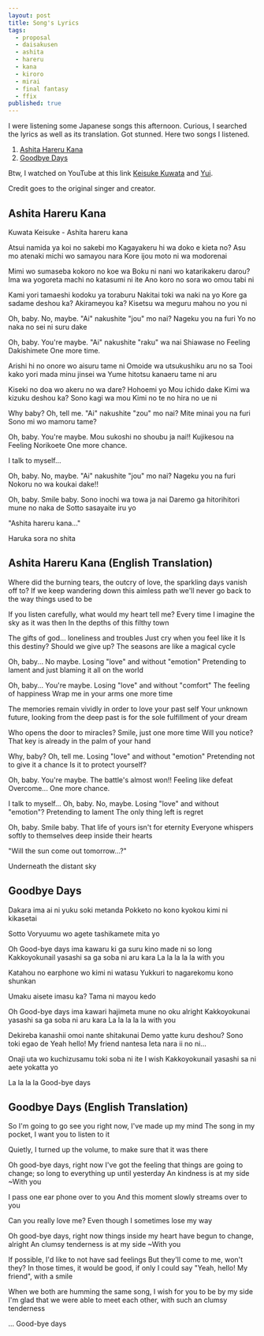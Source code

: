 ```yaml
---
layout: post
title: Song's Lyrics
tags:
  - proposal
  - daisakusen
  - ashita
  - hareru
  - kana
  - kiroro
  - mirai
  - final fantasy
  - ffix
published: true
---
```


I were listening some Japanese songs this afternoon. Curious, I searched the lyrics as well as its translation. Got stunned. Here two songs I listened.

1. [Ashita Hareru Kana](#Ashita-Hareru-Kana)
2. [Goodbye Days](#goodbye-days)

Btw, I watched on YouTube at this link [Keisuke Kuwata](https://www.youtube.com/watch?v=1_UJ3HgpzNI) and  [Yui](https://www.youtube.com/watch?v=cSD0ct3RVQA).

Credit goes to the original singer and creator.

Ashita Hareru Kana
------------------

Kuwata Keisuke - Ashita hareru kana

Atsui namida ya koi no sakebi mo
Kagayakeru hi wa doko e kieta no?
Asu mo atenaki michi wo samayou nara
Kore ijou moto ni wa modorenai

Mimi wo sumaseba kokoro no koe wa
Boku ni nani wo katarikakeru darou?
Ima wa yogoreta machi no katasumi ni ite
Ano koro no sora wo omou tabi ni

Kami yori tamaeshi kodoku ya toraburu
Nakitai toki wa naki na yo
Kore ga sadame deshou ka?
Akirameyou ka?
Kisetsu wa meguru mahou no you ni

Oh, baby. No, maybe.
"Ai" nakushite "jou" mo nai?
Nageku you na furi
Yo no naka no sei ni suru dake

Oh, baby. You're maybe.
"Ai" nakushite "raku" wa nai
Shiawase no Feeling
Dakishimete One more time.

Arishi hi no onore wo aisuru tame ni
Omoide wa utsukushiku aru no sa
Tooi kako yori mada minu jinsei wa
Yume hitotsu kanaeru tame ni aru

Kiseki no doa wo akeru no wa dare?
Hohoemi yo Mou ichido dake
Kimi wa kizuku deshou ka?
Sono kagi wa mou
Kimi no te no hira no ue ni

Why baby? Oh, tell me.
"Ai" nakushite "zou" mo nai?
Mite minai you na furi
Sono mi wo mamoru tame?

Oh, baby. You're maybe.
Mou sukoshi no shoubu ja nai!!
Kujikesou na Feeling
Norikoete One more chance.

I talk to myself...

Oh, baby. No, maybe.
"Ai" nakushite "jou" mo nai?
Nageku you na furi
Nokoru no wa koukai dake!!

Oh, baby. Smile baby.
Sono inochi wa towa ja nai
Daremo ga hitorihitori mune no naka de
Sotto sasayaite iru yo

"Ashita hareru kana..."

Haruka sora no shita

Ashita Hareru Kana (English Translation)
------------------------------

Where did the burning tears, the outcry of love,
the sparkling days vanish off to?
If we keep wandering down this aimless path
we'll never go back to the way things used to be

If you listen carefully, what would
my heart tell me?
Every time I imagine the sky as it was then
In the depths of this filthy town

The gifts of god... loneliness and troubles
Just cry when you feel like it
Is this destiny?
Should we give up?
The seasons are like a magical cycle

Oh, baby... No maybe.
Losing "love" and without "emotion"
Pretending to lament
and just blaming it all on the world

Oh, baby... You're maybe.
Losing "love" and without "comfort"
The feeling of happiness
Wrap me in your arms one more time

The memories remain vividly
in order to love your past self
Your unknown future, looking from the deep past
is for the sole fulfillment of your dream

Who opens the door to miracles?
Smile, just one more time
Will you notice?
That key
is already in the palm of your hand

Why, baby? Oh, tell me.
Losing "love" and without "emotion"
Pretending not to give it a chance
Is it to protect yourself?

Oh, baby. You're maybe.
The battle's almost won!!
Feeling like defeat
Overcome... One more chance.

I talk to myself...
Oh, baby. No, maybe.
Losing "love" and without "emotion"?
Pretending to lament
The only thing left is regret

Oh, baby. Smile baby.
That life of yours isn't for eternity
Everyone whispers softly to themselves
deep inside their hearts

"Will the sun come out tomorrow...?"

Underneath the distant sky﻿


Goodbye Days
-----------------------------------

Dakara ima ai ni yuku soki metanda
Pokketo no kono kyokou kimi ni kikasetai

Sotto Voryuumu wo agete tashikamete mita yo

Oh Good-bye days ima kawaru ki ga suru kino made ni so long
Kakkoyokunail yasashi sa ga soba ni aru kara
La la la la la with you

Katahou no earphone wo kimi ni watasu
Yukkuri to nagarekomu kono shunkan

Umaku aisete imasu ka? Tama ni mayou kedo

Oh Good-bye days ima kawari hajimeta mune no oku alright
Kakkoyokunai yasashi sa ga soba ni aru kara
La la la la la with you

Dekireba kanashii omoi nante shitakunai
Demo yatte kuru deshou?
Sono toki egao de Yeah hello! My friend nantesa
Ieta nara ii no ni...

Onaji uta wo kuchizusamu toki soba ni ite I wish
Kakkoyokunail yasashi sa ni aete yokatta yo

La la la la Good-bye days

Goodbye Days (English Translation)
---------------------------------------------

So I'm going to go see you right now,  I've made up my mind
The song in my pocket, I want you to listen to it

Quietly, I turned up the volume, to make sure that it was there

Oh good-bye days, right now I've got the feeling that things are going to change; so long to everything up until yesterday
An  kindness is at my side
~With you

I pass one ear phone over to you
And this moment slowly streams over to you

Can you really love me? Even though I sometimes lose my way

Oh good-bye days, right now things inside my heart have begun to change, alright
An clumsy tenderness is at my side
~With you

If possible, I'd like to not have sad feelings
But they'll come to me, won't they?
In those times, it would be good, if only I could say
"Yeah, hello! My friend", with a smile

When we both are humming the same song, I wish for you to be by my side
I'm glad that we were able to meet each other, with such an clumsy tenderness

... Good-bye days
